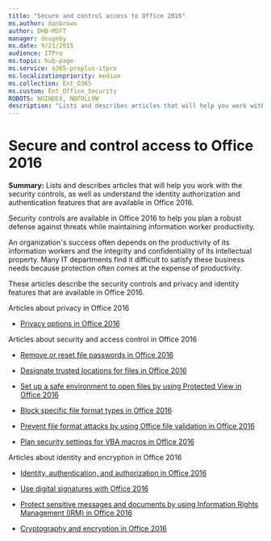 ```yaml
---
title: "Secure and control access to Office 2016"
ms.author: danbrown
author: DHB-MSFT
manager: dougeby
ms.date: 9/21/2015
audience: ITPro
ms.topic: hub-page
ms.service: o365-proplus-itpro
ms.localizationpriority: medium
ms.collection: Ent_O365
ms.custom: Ent_Office_Security
ROBOTS: NOINDEX, NOFOLLOW
description: "Lists and describes articles that will help you work with the security controls, as well as understand the identity authorization and authentication features that are available in Office."
---
```


# Secure and control access to Office 2016

 **Summary:** Lists and describes articles that will help you work with the security controls, as well as understand the identity authorization and authentication features that are available in Office 2016. 
  
  
Security controls are available in Office 2016 to help you plan a robust defense against threats while maintaining information worker productivity.
  
An organization's success often depends on the productivity of its information workers and the integrity and confidentiality of its intellectual property. Many IT departments find it difficult to satisfy these business needs because protection often comes at the expense of productivity.
  
These articles describe the security controls and privacy and identity features that are available in Office 2016. 
  
Articles about privacy in Office 2016
  
- [Privacy options in Office 2016](privacy-options-in-office.md)
    
Articles about security and access control in Office 2016
  
- [Remove or reset file passwords in Office 2016](remove-or-reset-file-passwords-in-office.md)
    
- [Designate trusted locations for files in Office 2016](designate-trusted-locations-for-files-in-office.md)
    
- [Set up a safe environment to open files by using Protected View in Office 2016](set-up-a-safe-environment-to-open-files-by-using-protected-view-in-office.md)
    
- [Block specific file format types in Office 2016](block-specific-file-format-types-in-office.md)
    
- [Prevent file format attacks by using Office file validation in Office 2016](prevent-file-format-attacks-by-using-file-validation-in-office.md)
    
- [Plan security settings for VBA macros in Office 2016](plan-security-settings-for-vba-macros-in-office.md)
    
Articles about identity and encryption in Office 2016
  
- [Identity, authentication, and authorization in Office 2016](identity-authentication-and-authorization-in-office.md)
    
- [Use digital signatures with Office 2016](use-digital-signatures-with-office.md)
    
- [Protect sensitive messages and documents by using Information Rights Management (IRM) in Office 2016](protect-sensitive-messages-and-documents-by-using-irm-in-office.md)
    
- [Cryptography and encryption in Office 2016](cryptography-and-encryption-in-office.md)
    

